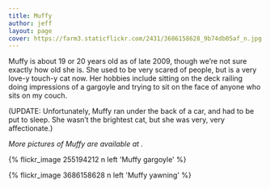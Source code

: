 ```yaml
---
title: Muffy
author: jeff
layout: page
cover: https://farm3.staticflickr.com/2431/3686158628_9b74db05af_n.jpg
---
```


Muffy is about 19 or 20 years old as of late 2009, though we’re not sure exactly how old she is. She used to be very scared of people, but is a very love-y touch-y cat now. Her hobbies include sitting on the deck railing doing impressions of a gargoyle and trying to sit on the face of anyone who sits on my couch.

(UPDATE: Unfortunately, Muffy ran under the back of a car, and had to be put to sleep. She wasn’t the brightest cat, but she was very, very affectionate.)

*More pictures of Muffy are available at .*

{% flickr_image 255194212 n left 'Muffy gargoyle' %}

{% flickr_image 3686158628 n left 'Muffy yawning' %}

